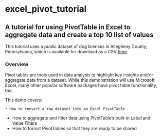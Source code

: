 # excel_pivot_tutorial
## A tutorial for using PivotTable in Excel to aggregate data and create a top 10 list of values 

This tutorial uses a public dataset of dog licenses in Allegheny County, Pennsylvania, which is available for download as a CSV [here](https://data.wprdc.org/dataset/allegheny-county-dog-licenses).

### Overview

Pivot tables are tools used in data analysis to highlight key insights and/or aggregate data from a dataset.
While this demonstration will use Microsoft Excel, many other popular software packages have pivot table functionality, too.

This demo covers:

	* How to convert a raw dataset into an Excel PivotTable
  * How to aggregate and filter data using PivotTable’s built-in Label and Value Filters
  * How to format PivotTables so that they are ready to be shared




